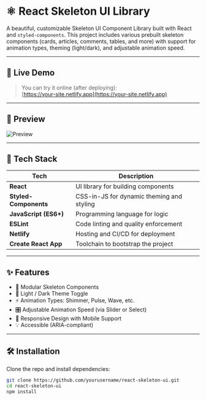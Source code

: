 # ⚛️ React Skeleton UI Library

A beautiful, customizable Skeleton UI Component Library built with React and `styled-components`. This project includes various prebuilt skeleton components (cards, articles, comments, tables, and more) with support for animation types, theming (light/dark), and adjustable animation speed.

---

## 🚀 Live Demo

> You can try it online (after deploying):  
[https://your-site.netlify.app](https://your-site.netlify.app)

---

## 📸 Preview

![Preview](./screenshot.png)

---

## 🧰 Tech Stack

| Tech              | Description                              |
|------------------|------------------------------------------|
| **React**        | UI library for building components       |
| **Styled-Components** | CSS-in-JS for dynamic theming and styling |
| **JavaScript (ES6+)** | Programming language for logic        |
| **ESLint**       | Code linting and quality enforcement     |
| **Netlify**      | Hosting and CI/CD for deployment         |
| **Create React App** | Toolchain to bootstrap the project     |

---

## ✨ Features

- 🧱 Modular Skeleton Components
- 🌙 Light / Dark Theme Toggle
- ⚡ Animation Types: Shimmer, Pulse, Wave, etc.
- 🎛️ Adjustable Animation Speed (via Slider or Select)
- 📱 Responsive Design with Mobile Support
- 💡 Accessible (ARIA-compliant)

---

## 🛠️ Installation

Clone the repo and install dependencies:

```bash
git clone https://github.com/yourusername/react-skeleton-ui.git
cd react-skeleton-ui
npm install
